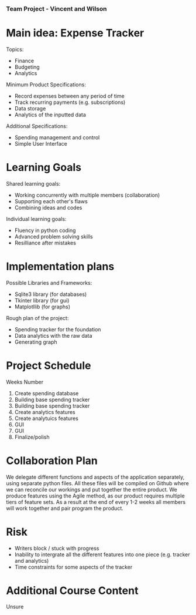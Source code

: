 ### Team Project - Vincent and Wilson

# Main idea: Expense Tracker
Topics: 
* Finance
* Budgeting
* Analytics

Minimum Product Specifications: 
* Record expenses between any period of time
* Track recurring payments (e.g. subscriptions)
* Data storage
* Analytics of the inputted data

Additional Specifications:
* Spending management and control
* Simple User Interface


# Learning Goals
Shared learning goals: 
* Working concurrently with multiple members (collaboration)
* Supporting each other's flaws
* Combining ideas and codes

Individual learning goals: 
* Fluency in python coding
* Advanced problem solving skills
* Resilliance after mistakes


# Implementation plans
Possible Libraries and Frameworks:
* Sqlite3 library (for databases)
* Tkinter library (for gui)
* Matplotllib (for graphs)

Rough plan of the project:
* Spending tracker for the foundation
* Data analytics with the raw data
* Generating graph


# Project Schedule
Weeks Number
1. Create spending database
2. Building base spending tracker
3. Building base spending tracker
4. Create analytics features
5. Create analytuics features
6. GUI
7. GUI
8. Finalize/polish


# Collaboration Plan
We delegate different functions and aspects of the application separately, using separate python files.
All these files will be compiled on Github where we can reconcile our workings and put together the entire product.
We produce features using the Agile method, as our product requires multiple tiers of feature sets.
As a result at the end of every 1-2 weeks all members will work together and pair program the product.


# Risk
* Writers block / stuck with progress
* Inability to intergrate all the different features into one piece (e.g. tracker and analytics)
* Time constraints for some aspects of the tracker


# Additional Course Content
Unsure